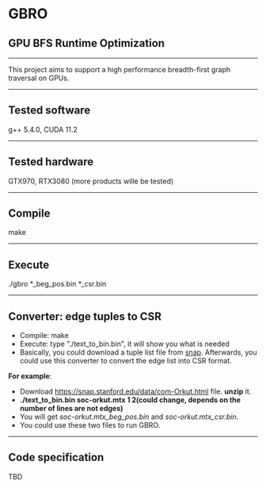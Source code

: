 # GBRO
## GPU BFS Runtime Optimization
---
This project aims to support a high performance breadth-first graph traversal on GPUs.

---
Tested software
-----
g++ 5.4.0, CUDA 11.2

---
Tested hardware
-----
GTX970, RTX3080 (more products wille be tested)

---
Compile
-----
make

---
Execute
-----
./gbro *_beg_pos.bin *_csr.bin

---
Converter: edge tuples to CSR
----
- Compile: make
- Execute: type "./text_to_bin.bin", it will show you what is needed
- Basically, you could download a tuple list file from [snap](https://snap.stanford.edu/data/). Afterwards, you could use this converter to convert the edge list into CSR format. 

**For example**:

- Download https://snap.stanford.edu/data/com-Orkut.html file. **unzip** it. 
- **./text_to_bin.bin soc-orkut.mtx 1 2(could change, depends on the number of lines are not edges)**
- You will get *soc-orkut.mtx_beg_pos.bin* and *soc-orkut.mtx_csr.bin*. 
- You could use these two files to run GBRO.

---
Code specification
-----
TBD
